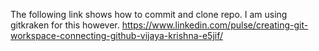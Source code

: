 The following link shows how to commit and clone repo. I am using gitkraken for this however.
https://www.linkedin.com/pulse/creating-git-workspace-connecting-github-vijaya-krishna-e5jif/

